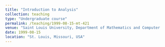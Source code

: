 ```yaml
---
title: "Introduction to Analysis"
collection: teaching
type: "Undergraduate course"
permalink: /teaching/1999-08-15-mt-421
venue: "Saint Louis University, Department of Mathematics and Computer Science"
date: 1999-08-15
location: "St. Louis, Missouri, USA"
---
```


